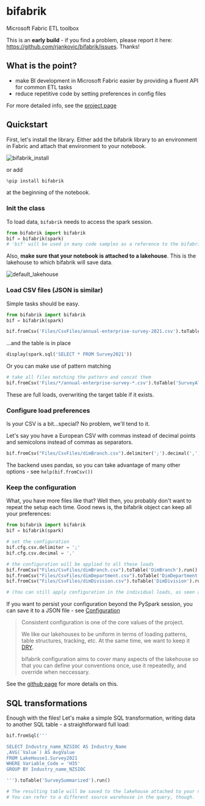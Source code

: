 # bifabrik
Microsoft Fabric ETL toolbox

This is an **early build** - if you find a problem, please report it here: https://github.com/rjankovic/bifabrik/issues. Thanks!

## What is the point?
 - make BI development in Microsoft Fabric easier by providing a fluent API for common ETL tasks
 - reduce repetitive code by setting preferences in config files

For more detailed info, see the [project page](https://rjankovic.github.io/bifabrik/)

## Quickstart

First, let's install the library. Either add the bifabrik library to an environment in Fabric and attach that environment to your notebook.

![bifabrik_install](https://github.com/rjankovic/bifabrik/assets/2221666/a7127858-2768-4b91-ae2d-71804a20ddcb)

or add 
```python
%pip install bifabrik
``` 
at the beginning of the notebook.

### Init the class
To load data, `bifabrik` needs to access the spark session.
```python
from bifabrik import bifabrik
bif = bifabrik(spark)
# 'bif' will be used in many code samples as a reference to the bifabrik class instance
```

Also, __make sure that your notebook is attached to a lakehouse__. This is the lakehouse to which bifabrik will save data.

![default_lakehouse](https://github.com/rjankovic/bifabrik/assets/2221666/60951119-b0ce-40b1-8e7e-ba07b78ac06a)

### Load CSV files (JSON is similar)
Simple tasks should be easy.

```python
from bifabrik import bifabrik
bif = bifabrik(spark)

bif.fromCsv('Files/CsvFiles/annual-enterprise-survey-2021.csv').toTable('Survey2021').run()
```
...and the table is in place

```python
display(spark.sql('SELECT * FROM Survey2021'))
```
Or you can make use of pattern matching
```python
# take all files matching the pattern and concat them
bif.fromCsv('Files/*/annual-enterprise-survey-*.csv').toTable('SurveyAll').run()
```
These are full loads, overwriting the target table if it exists.

### Configure load preferences
Is your CSV is a bit...special? No problem, we'll tend to it.

Let's say you have a European CSV with commas instead of decimal points and semicolons instead of commas as separators.
```python
bif.fromCsv("Files/CsvFiles/dimBranch.csv").delimiter(';').decimal(',').toTable('DimBranch').run()
```

The backend uses pandas, so you can take advantage of many other options - see `help(bif.fromCsv())`

### Keep the configuration
What, you have more files like that?  Well then, you probably don't want to repeat the setup each time.
Good news is, the bifabrik object can keep all your preferences:

```python
from bifabrik import bifabrik
bif = bifabrik(spark)

# set the configuration
bif.cfg.csv.delimiter = ';'
bif.cfg.csv.decimal = ','

# the configuration will be applied to all these loads
bif.fromCsv("Files/CsvFiles/dimBranch.csv").toTable('DimBranch').run()
bif.fromCsv("Files/CsvFiles/dimDepartment.csv").toTable('DimDepartment').run()
bif.fromCsv("Files/CsvFiles/dimDivision.csv").toTable('DimDivision').run()

# (You can still apply configuration in the individual loads, as seen above, to override the general configuration.)
```
If you want to persist your configuration beyond the PySpark session, you can save it to a JSON file - see [Configuration](https://rjankovic.github.io/bifabrik/tutorial/configuration.html)

> Consistent configuration is one of the core values of the project.
> 
> We like our lakehouses to be uniform in terms of loading patterns, table structures, tracking, etc. At the same time, we want to keep it [DRY](https://en.wikipedia.org/wiki/Don%27t_repeat_yourself).
> 
> bifabrik configuration aims to cover many aspects of the lakehouse so that you can define your conventions once, use it repeatedly, and override when neccessary.

See the [github page](https://rjankovic.github.io/bifabrik/tutorial/configuration.html) for more details on this.

## SQL transformations
Enough with the files! Let's make a simple SQL transformation, writing data to another SQL table - a straightforward full load:

```python
bif.fromSql('''

SELECT Industry_name_NZSIOC AS Industry_Name 
,AVG(`Value`) AS AvgValue
FROM LakeHouse1.Survey2021
WHERE Variable_Code = 'H35'
GROUP BY Industry_name_NZSIOC

''').toTable('SurveySummarized').run()

# The resulting table will be saved to the lakehouse attached to your notebook.
# You can refer to a different source warehouse in the query, though.
```
